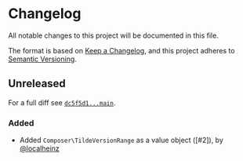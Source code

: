# Changelog

All notable changes to this project will be documented in this file.

The format is based on [Keep a Changelog](https://keepachangelog.com/en/1.0.0/), and this project adheres to [Semantic Versioning](https://semver.org/spec/v2.0.0.html).

## Unreleased

For a full diff see [`dc5f5d1...main`][dc5f5d1...main].

### Added

- Added `Composer\TildeVersionRange` as a value object ([#2]), by [@localheinz]

[dc5f5d1...main]: https://github.com/ergebnis/version-constraint/compare/dc5f5d1...main

[#1]: https://github.com/ergebnis/version-constraint/pull/2

[@localheinz]: https://github.com/localheinz
